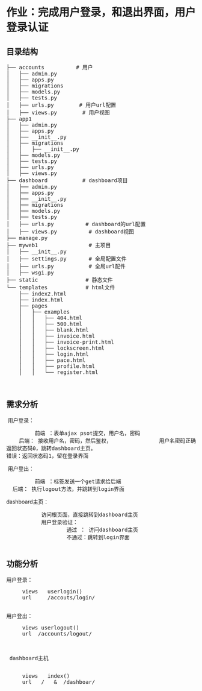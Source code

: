 # 作业：完成用户登录，和退出界面，用户登录认证


## 目录结构
<pre>
├── accounts          # 用户
│   ├── admin.py
│   ├── apps.py
│   ├── migrations
│   ├── models.py
│   ├── tests.py
│   ├── urls.py        # 用户url配置
│   ├── views.py        # 用户视图
├── app1
│   ├── admin.py
│   ├── apps.py
│   ├── __init__.py
│   ├── migrations
│   │   ├── __init__.py
│   ├── models.py
│   ├── tests.py
│   ├── urls.py        
│   ├── views.py
├── dashboard           # dashboard项目
│   ├── admin.py
│   ├── apps.py
│   ├── __init__.py
│   ├── migrations
│   ├── models.py
│   ├── tests.py
│   ├── urls.py          # dashboard的url配置
│   ├── views.py          # dashboard视图
├── manage.py
├── myweb1                # 主项目
│   ├── __init__.py
│   ├── settings.py       # 全局配置文件
│   ├── urls.py           # 全局url配件
│   ├── wsgi.py
├── static               # 静态文件
└── templates            # html文件
    ├── index2.html
    ├── index.html
    ├── pages
    │   ├── examples
    │   │   ├── 404.html
    │   │   ├── 500.html
    │   │   ├── blank.html
    │   │   ├── invoice.html
    │   │   ├── invoice-print.html
    │   │   ├── lockscreen.html
    │   │   ├── login.html
    │   │   ├── pace.html
    │   │   ├── profile.html
    │   │   └── register.html
    
  </pre>
  
  
## 需求分析
  
  用户登录：
  <pre>
         前端 ：表单ajax psot提交，用户名，密码
         后端： 接收用户名，密码，然后鉴权，
               用户名密码正确： 返回状态码0，跳转dashboard主页。
               错误：返回状态码1，留在登录界面
  </pre>
  
  用户登出：
  <pre>
         前端 ：<a>标签发送一个get请求给后端
         后端： 执行logout方法，并跳转到login界面
 </pre>
 
 dashboard主页：
 <pre>
           访问根页面，直接跳转到dashboard主页
           用户登录验证：
                   通过 ： 访问dashboard主页
                   不通过：跳转到login界面
 </pre>


## 功能分析

用户登录：
<pre>
     views   userlogin()
     url     /accouts/login/
 </pre>
 
 用户登出：
 <pre>
     views userlogout()
     url  /accounts/logout/
 <pre>
 
 dashboard主机
 <pre>
     views   index()
     url   /   &  /dashboar/
 </pre>
